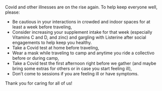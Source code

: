 Covid and other illnesses are on the rise again. To help keep everyone well, please:

- Be cautious in your interactions in crowded and indoor spaces for at least a week before traveling, 
- Consider increasing your supplement intake for that week (especially Vitamins C and D, and zinc) and gargling with Listerine after social engagements to help keep you healthy.
- Take a Covid test at home before traveling, 
- Wear a mask while traveling to camp and anytime you ride a collectivo before or during camp, 
- Take a Covid test the first afternoon right before we gather (and maybe bring some extras for others or in case you start feeling ill),
- Don’t come to sessions if you are feeling ill or have symptoms. 

Thank you for caring for all of us!
